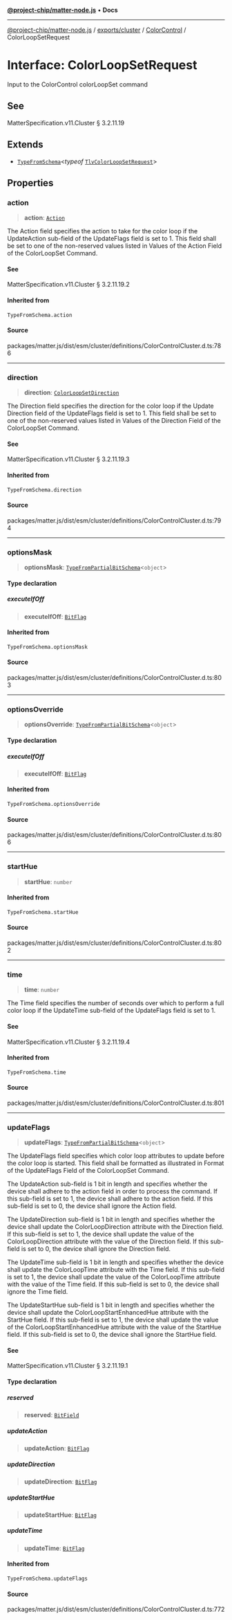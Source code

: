 [**@project-chip/matter-node.js**](../../../../../README.md) • **Docs**

***

[@project-chip/matter-node.js](../../../../../modules.md) / [exports/cluster](../../../README.md) / [ColorControl](../README.md) / ColorLoopSetRequest

# Interface: ColorLoopSetRequest

Input to the ColorControl colorLoopSet command

## See

MatterSpecification.v11.Cluster § 3.2.11.19

## Extends

- [`TypeFromSchema`](../../../../tlv/README.md#typefromschemas)\<*typeof* [`TlvColorLoopSetRequest`](../README.md#tlvcolorloopsetrequest)\>

## Properties

### action

> **action**: [`Action`](../enumerations/Action.md)

The Action field specifies the action to take for the color loop if the UpdateAction sub-field of the
UpdateFlags field is set to 1. This field shall be set to one of the non-reserved values listed in Values of
the Action Field of the ColorLoopSet Command.

#### See

MatterSpecification.v11.Cluster § 3.2.11.19.2

#### Inherited from

`TypeFromSchema.action`

#### Source

packages/matter.js/dist/esm/cluster/definitions/ColorControlCluster.d.ts:786

***

### direction

> **direction**: [`ColorLoopSetDirection`](../enumerations/ColorLoopSetDirection.md)

The Direction field specifies the direction for the color loop if the Update Direction field of the
UpdateFlags field is set to 1. This field shall be set to one of the non-reserved values listed in Values of
the Direction Field of the ColorLoopSet Command.

#### See

MatterSpecification.v11.Cluster § 3.2.11.19.3

#### Inherited from

`TypeFromSchema.direction`

#### Source

packages/matter.js/dist/esm/cluster/definitions/ColorControlCluster.d.ts:794

***

### optionsMask

> **optionsMask**: [`TypeFromPartialBitSchema`](../../../../schema/README.md#typefrompartialbitschemat)\<`object`\>

#### Type declaration

##### executeIfOff

> **executeIfOff**: [`BitFlag`](../../../../schema/README.md#bitflag)

#### Inherited from

`TypeFromSchema.optionsMask`

#### Source

packages/matter.js/dist/esm/cluster/definitions/ColorControlCluster.d.ts:803

***

### optionsOverride

> **optionsOverride**: [`TypeFromPartialBitSchema`](../../../../schema/README.md#typefrompartialbitschemat)\<`object`\>

#### Type declaration

##### executeIfOff

> **executeIfOff**: [`BitFlag`](../../../../schema/README.md#bitflag)

#### Inherited from

`TypeFromSchema.optionsOverride`

#### Source

packages/matter.js/dist/esm/cluster/definitions/ColorControlCluster.d.ts:806

***

### startHue

> **startHue**: `number`

#### Inherited from

`TypeFromSchema.startHue`

#### Source

packages/matter.js/dist/esm/cluster/definitions/ColorControlCluster.d.ts:802

***

### time

> **time**: `number`

The Time field specifies the number of seconds over which to perform a full color loop if the UpdateTime
sub-field of the UpdateFlags field is set to 1.

#### See

MatterSpecification.v11.Cluster § 3.2.11.19.4

#### Inherited from

`TypeFromSchema.time`

#### Source

packages/matter.js/dist/esm/cluster/definitions/ColorControlCluster.d.ts:801

***

### updateFlags

> **updateFlags**: [`TypeFromPartialBitSchema`](../../../../schema/README.md#typefrompartialbitschemat)\<`object`\>

The UpdateFlags field specifies which color loop attributes to update before the color loop is started. This
field shall be formatted as illustrated in Format of the UpdateFlags Field of the ColorLoopSet Command.

The UpdateAction sub-field is 1 bit in length and specifies whether the device shall adhere to the action
field in order to process the command. If this sub-field is set to 1, the device shall adhere to the action
field. If this sub-field is set to 0, the device shall ignore the Action field.

The UpdateDirection sub-field is 1 bit in length and specifies whether the device shall update the
ColorLoopDirection attribute with the Direction field. If this sub-field is set to 1, the device shall
update the value of the ColorLoopDirection attribute with the value of the Direction field. If this
sub-field is set to 0, the device shall ignore the Direction field.

The UpdateTime sub-field is 1 bit in length and specifies whether the device shall update the ColorLoopTime
attribute with the Time field. If this sub-field is set to 1, the device shall update the value of the
ColorLoopTime attribute with the value of the Time field. If this sub-field is set to 0, the device shall
ignore the Time field.

The UpdateStartHue sub-field is 1 bit in length and specifies whether the device shall update the
ColorLoopStartEnhancedHue attribute with the StartHue field. If this sub-field is set to 1, the device shall
update the value of the ColorLoopStartEnhancedHue attribute with the value of the StartHue field. If this
sub-field is set to 0, the device shall ignore the StartHue field.

#### See

MatterSpecification.v11.Cluster § 3.2.11.19.1

#### Type declaration

##### reserved

> **reserved**: [`BitField`](../../../../schema/README.md#bitfield)

##### updateAction

> **updateAction**: [`BitFlag`](../../../../schema/README.md#bitflag)

##### updateDirection

> **updateDirection**: [`BitFlag`](../../../../schema/README.md#bitflag)

##### updateStartHue

> **updateStartHue**: [`BitFlag`](../../../../schema/README.md#bitflag)

##### updateTime

> **updateTime**: [`BitFlag`](../../../../schema/README.md#bitflag)

#### Inherited from

`TypeFromSchema.updateFlags`

#### Source

packages/matter.js/dist/esm/cluster/definitions/ColorControlCluster.d.ts:772
